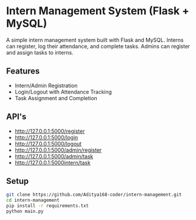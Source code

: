 # Intern Management System (Flask + MySQL)

A simple intern management system built with Flask and MySQL. Interns can register, log their attendance, and complete tasks. Admins can register and assign tasks to interns.

## Features

- Intern/Admin Registration
- Login/Logout with Attendance Tracking
- Task Assignment and Completion

## API's
- http://127.0.0.1:5000/register
- http://127.0.0.1:5000/login
- http://127.0.0.1:5000/logout
- http://127.0.0.1:5000/admin/register
- http://127.0.0.1:5000/admin/task
- http://127.0.0.1:5000intern/task

## Setup

```bash
git clone https://github.com/Aditya168-coder/intern-management.git
cd intern-management
pip install -r requirements.txt
python main.py
